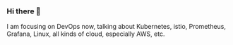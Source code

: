 ### Hi there 👋

I am focusing on DevOps now, talking about Kubernetes, istio, Prometheus, Grafana, Linux, all kinds of cloud, especially AWS, etc.

